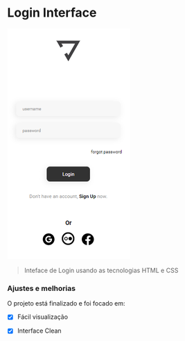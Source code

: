 # Login Interface

<!---Esses são exemplos. Veja https://shields.io para outras pessoas ou para personalizar este conjunto de escudos. Você pode querer incluir dependências, status do projeto e informações de licença aqui--->

<img src="./assets/Logo.png" alt="logo">

> Inteface de Login usando as tecnologias HTML e CSS

### Ajustes e melhorias

O projeto está finalizado e foi focado em:

- [x] Fácil visualização  
- [x] Interface Clean





<!---Se o seu README for longo ou se você tiver algum processo ou etapas específicas que deseja que os contribuidores sigam, considere a criação de um arquivo CONTRIBUTING.md separado--->

